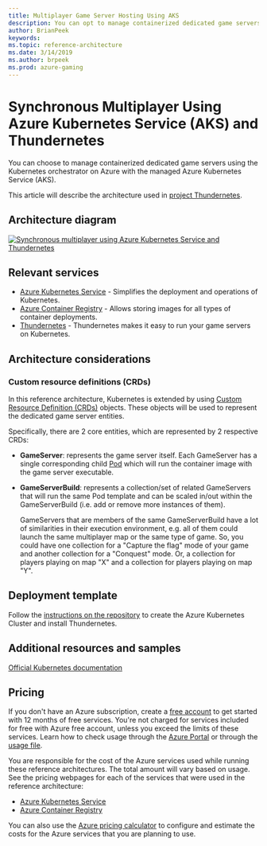 ```yaml
---
title: Multiplayer Game Server Hosting Using AKS
description: You can opt to manage containerized dedicated game servers using the Kubernetes orchestrator on Azure using the managed Azure Kubernetes Service (AKS).
author: BrianPeek
keywords: 
ms.topic: reference-architecture
ms.date: 3/14/2019
ms.author: brpeek
ms.prod: azure-gaming
---
```


# Synchronous Multiplayer Using Azure Kubernetes Service (AKS) and Thundernetes

You can choose to manage containerized dedicated game servers using the Kubernetes orchestrator on Azure with the managed Azure Kubernetes Service (AKS).

This article will describe the architecture used in [project Thundernetes](https://playfab.github.io/thundernetes).

## Architecture diagram

[![Synchronous multiplayer using Azure Kubernetes Service and Thundernetes](media/multiplayer/multiplayer-aks-hosting.png)](media/multiplayer/multiplayer-aks-hosting.png)

## Relevant services

- [Azure Kubernetes Service](https://azure.microsoft.com/services/kubernetes-service/) - Simplifies the deployment and operations of Kubernetes.
- [Azure Container Registry](https://azure.microsoft.com/services/container-registry/) - Allows storing images for all types of container deployments.
- [Thundernetes](https://playfab.github.io/thundernetes) - Thundernetes makes it easy to run your game servers on Kubernetes.

## Architecture considerations

### Custom resource definitions (CRDs)

In this reference architecture, Kubernetes is extended by using [Custom Resource Definition (CRDs)](https://kubernetes.io/docs/concepts/extend-kubernetes/api-extension/custom-resources/) objects. These objects will be used to represent the dedicated game server entities.

Specifically, there are 2 core entities, which are represented by 2 respective CRDs:

- **GameServer**: represents the game server itself. Each GameServer has a single corresponding child [Pod](https://kubernetes.io/docs/concepts/workloads/pods/pod/) which will run the container image with the game server executable.
- **GameServerBuild**: represents a collection/set of related GameServers that will run the same Pod template and can be scaled in/out within the GameServerBuild (i.e. add or remove more instances of them).

    GameServers that are members of the same GameServerBuild have a lot of similarities in their execution environment, e.g. all of them could launch the same multiplayer map or the same type of game. So, you could have one collection for a "Capture the flag" mode of your game and another collection for a "Conquest" mode. Or, a collection for players playing on map "X" and a collection for players playing on map "Y".

## Deployment template

Follow the [instructions on the repository](https://github.com/PlayFab/thundernetes) to create the Azure Kubernetes Cluster and install Thundernetes.

## Additional resources and samples

[Official Kubernetes documentation](https://kubernetes.io/docs/concepts/overview/what-is-kubernetes/)

## Pricing

If you don't have an Azure subscription, create a [free account](https://aka.ms/azfreegamedev) to get started with 12 months of free services. You're not charged for services included for free with Azure free account, unless you exceed the limits of these services. Learn how to check usage through the [Azure Portal](/azure/billing/billing-check-free-service-usage#check-usage-on-the-azure-portal) or through the [usage file](/azure/billing/billing-check-free-service-usage#check-usage-through-the-usage-file).

You are responsible for the cost of the Azure services used while running these reference architectures.  The total amount will vary based on usage. See the pricing webpages for each of the services that were used in the reference architecture:

- [Azure Kubernetes Service](https://azure.microsoft.com/pricing/details/kubernetes-service/)
- [Azure Container Registry](https://azure.microsoft.com/pricing/details/container-registry/)

You can also use the [Azure pricing calculator](https://azure.microsoft.com/pricing/calculator/) to configure and estimate the costs for the Azure services that you are planning to use.